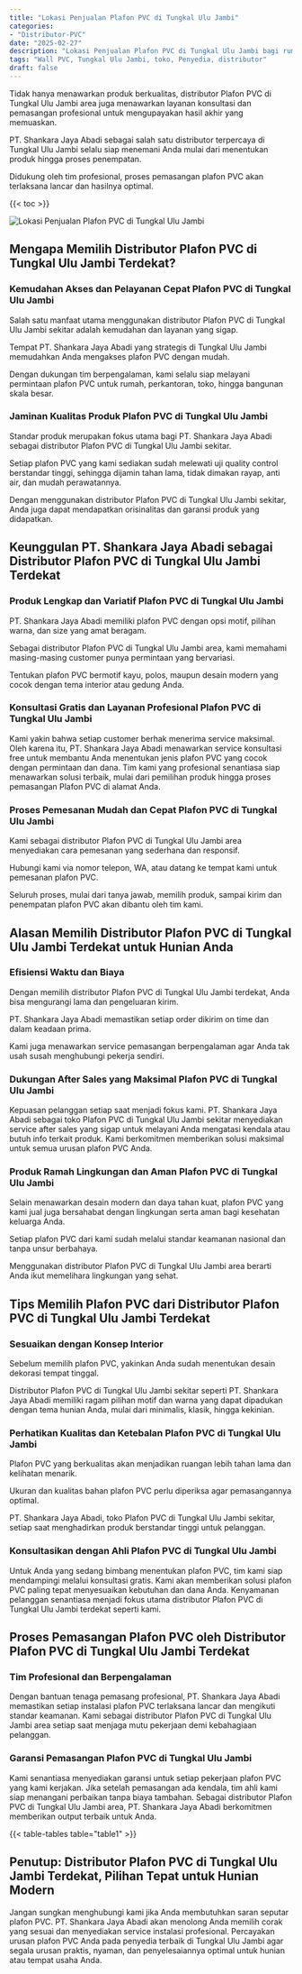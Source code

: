 ```yaml
---
title: "Lokasi Penjualan Plafon PVC di Tungkal Ulu Jambi"
categories: 
- "Distributor-PVC"
date: "2025-02-27"
description: "Lokasi Penjualan Plafon PVC di Tungkal Ulu Jambi bagi rumah, kantor, dan gerai. Panel berkualitas, variasi motif, warna modern, beserta servis instalasi dikerjakan oleh tenaga ahli berpengalaman serta kepastian resmi!|Jasa penyediaan Plafon PVC di Tungkal Ulu Jambi untuk keperluan rumah, perkantoran, atau gerai, dengan panel berkualitas dan pemasangan oleh tim ahli dan garansi resmi.|Pilihan Plafon PVC di Tungkal Ulu Jambi yang terbukti untuk tempat tinggal, perkantoran, dan toko, dengan material berkualitas dan penempatan oleh tenaga ahli berpengalaman dan garansi resmi.|Penjualan Plafon PVC di Tungkal Ulu Jambi untuk rumah, perkantoran, dan toko, beserta panel berkualitas dan instalasi dikerjakan oleh tim profesional, dilengkapi dengan jaminan resmi.}"
tags: "Wall PVC, Tungkal Ulu Jambi, toko, Penyedia, distributor"
draft: false
---
```


Tidak hanya menawarkan produk berkualitas, distributor Plafon PVC di Tungkal Ulu Jambi area juga menawarkan layanan konsultasi dan pemasangan profesional untuk mengupayakan hasil akhir yang memuaskan.

PT. Shankara Jaya Abadi sebagai salah satu distributor terpercaya di Tungkal Ulu Jambi selalu siap menemani Anda mulai dari menentukan produk hingga proses penempatan.

Didukung oleh tim profesional, proses pemasangan plafon PVC akan terlaksana lancar dan hasilnya optimal.

{{< toc >}}

![Lokasi Penjualan Plafon PVC di Tungkal Ulu Jambi](/images/Distributor-PVC/Lokasi-Penjualan-Plafon-PVC-di-Tungkal-Ulu-Jambi.png)


## Mengapa Memilih Distributor Plafon PVC di Tungkal Ulu Jambi Terdekat?

### Kemudahan Akses dan Pelayanan Cepat Plafon PVC di Tungkal Ulu Jambi

Salah satu manfaat utama menggunakan distributor Plafon PVC di Tungkal Ulu Jambi sekitar adalah kemudahan dan layanan yang sigap.

Tempat PT. Shankara Jaya Abadi yang strategis di Tungkal Ulu Jambi memudahkan Anda mengakses plafon PVC dengan mudah.

Dengan dukungan tim berpengalaman, kami selalu siap melayani permintaan plafon PVC untuk rumah, perkantoran, toko, hingga bangunan skala besar.

### Jaminan Kualitas Produk Plafon PVC di Tungkal Ulu Jambi

Standar produk merupakan fokus utama bagi PT. Shankara Jaya Abadi sebagai distributor Plafon PVC di Tungkal Ulu Jambi sekitar.

Setiap plafon PVC yang kami sediakan sudah melewati uji quality control berstandar tinggi, sehingga dijamin tahan lama, tidak dimakan rayap, anti air, dan mudah perawatannya.

Dengan menggunakan distributor Plafon PVC di Tungkal Ulu Jambi sekitar, Anda juga dapat mendapatkan orisinalitas dan garansi produk yang didapatkan.

## Keunggulan PT. Shankara Jaya Abadi sebagai Distributor Plafon PVC di Tungkal Ulu Jambi Terdekat

### Produk Lengkap dan Variatif Plafon PVC di Tungkal Ulu Jambi

PT. Shankara Jaya Abadi memiliki plafon PVC dengan opsi motif, pilihan warna, dan size yang amat beragam.

Sebagai distributor Plafon PVC di Tungkal Ulu Jambi area, kami memahami masing-masing customer punya permintaan yang bervariasi.

Tentukan plafon PVC bermotif kayu, polos, maupun desain modern yang cocok dengan tema interior atau gedung Anda.

### Konsultasi Gratis dan Layanan Profesional Plafon PVC di Tungkal Ulu Jambi

Kami yakin bahwa setiap customer berhak menerima service maksimal. Oleh karena itu, PT. Shankara Jaya Abadi menawarkan service konsultasi free untuk membantu Anda menentukan jenis plafon PVC yang cocok dengan permintaan dan dana. Tim kami yang profesional senantiasa siap menawarkan solusi terbaik, mulai dari pemilihan produk hingga proses pemasangan Plafon PVC di alamat Anda.

### Proses Pemesanan Mudah dan Cepat Plafon PVC di Tungkal Ulu Jambi

Kami sebagai distributor Plafon PVC di Tungkal Ulu Jambi area menyediakan cara pemesanan yang sederhana dan responsif.

Hubungi kami via nomor telepon, WA, atau datang ke tempat kami untuk pemesanan plafon PVC.

Seluruh proses, mulai dari tanya jawab, memilih produk, sampai kirim dan penempatan plafon PVC akan dibantu oleh tim kami.

## Alasan Memilih Distributor Plafon PVC di Tungkal Ulu Jambi Terdekat untuk Hunian Anda

### Efisiensi Waktu dan Biaya

Dengan memilih distributor Plafon PVC di Tungkal Ulu Jambi terdekat, Anda bisa mengurangi lama dan pengeluaran kirim.

PT. Shankara Jaya Abadi memastikan setiap order dikirim on time dan dalam keadaan prima.

Kami juga menawarkan service pemasangan berpengalaman agar Anda tak usah susah menghubungi pekerja sendiri.

### Dukungan After Sales yang Maksimal Plafon PVC di Tungkal Ulu Jambi

Kepuasan pelanggan setiap saat menjadi fokus kami. PT. Shankara Jaya Abadi sebagai toko Plafon PVC di Tungkal Ulu Jambi sekitar menyediakan service after sales yang sigap untuk melayani Anda mengatasi kendala atau butuh info terkait produk. Kami berkomitmen memberikan solusi maksimal untuk semua urusan plafon PVC Anda.

### Produk Ramah Lingkungan dan Aman Plafon PVC di Tungkal Ulu Jambi

Selain menawarkan desain modern dan daya tahan kuat, plafon PVC yang kami jual juga bersahabat dengan lingkungan serta aman bagi kesehatan keluarga Anda.

Setiap plafon PVC dari kami sudah melalui standar keamanan nasional dan tanpa unsur berbahaya.

Menggunakan distributor Plafon PVC di Tungkal Ulu Jambi area berarti Anda ikut memelihara lingkungan yang sehat.

## Tips Memilih Plafon PVC dari Distributor Plafon PVC di Tungkal Ulu Jambi Terdekat

### Sesuaikan dengan Konsep Interior

Sebelum memilih plafon PVC, yakinkan Anda sudah menentukan desain dekorasi tempat tinggal.

Distributor Plafon PVC di Tungkal Ulu Jambi sekitar seperti PT. Shankara Jaya Abadi memiliki ragam pilihan motif dan warna yang dapat dipadukan dengan tema hunian Anda, mulai dari minimalis, klasik, hingga kekinian.

### Perhatikan Kualitas dan Ketebalan Plafon PVC di Tungkal Ulu Jambi

Plafon PVC yang berkualitas akan menjadikan ruangan lebih tahan lama dan kelihatan menarik.

Ukuran dan kualitas bahan plafon PVC perlu diperiksa agar pemasangannya optimal.

PT. Shankara Jaya Abadi, toko Plafon PVC di Tungkal Ulu Jambi sekitar, setiap saat menghadirkan produk berstandar tinggi untuk pelanggan.

### Konsultasikan dengan Ahli Plafon PVC di Tungkal Ulu Jambi

Untuk Anda yang sedang bimbang menentukan plafon PVC, tim kami siap mendampingi melalui konsultasi gratis. Kami akan memberikan solusi plafon PVC paling tepat menyesuaikan kebutuhan dan dana Anda. Kenyamanan pelanggan senantiasa menjadi fokus utama distributor Plafon PVC di Tungkal Ulu Jambi terdekat seperti kami.

## Proses Pemasangan Plafon PVC oleh Distributor Plafon PVC di Tungkal Ulu Jambi Terdekat

### Tim Profesional dan Berpengalaman

Dengan bantuan tenaga pemasang profesional, PT. Shankara Jaya Abadi memastikan setiap instalasi plafon PVC terlaksana lancar dan mengikuti standar keamanan. Kami sebagai distributor Plafon PVC di Tungkal Ulu Jambi area setiap saat menjaga mutu pekerjaan demi kebahagiaan pelanggan.

### Garansi Pemasangan Plafon PVC di Tungkal Ulu Jambi

Kami senantiasa menyediakan garansi untuk setiap pekerjaan plafon PVC yang kami kerjakan. Jika setelah pemasangan ada kendala, tim ahli kami siap menangani perbaikan tanpa biaya tambahan. Sebagai distributor Plafon PVC di Tungkal Ulu Jambi area, PT. Shankara Jaya Abadi berkomitmen memberikan output terbaik untuk Anda.

{{< table-tables table="table1" >}}

## Penutup: Distributor Plafon PVC di Tungkal Ulu Jambi Terdekat, Pilihan Tepat untuk Hunian Modern

Jangan sungkan menghubungi kami jika Anda membutuhkan saran seputar plafon PVC. PT. Shankara Jaya Abadi akan menolong Anda memilih corak yang sesuai dan menyediakan service instalasi profesional. Percayakan urusan plafon PVC Anda pada penyedia terbaik di Tungkal Ulu Jambi agar segala urusan praktis, nyaman, dan penyelesaiannya optimal untuk hunian atau tempat usaha Anda.